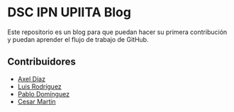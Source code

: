# DSC IPN UPIITA Blog

Este repositorio es un blog para que puedan hacer su primera contribución y puedan aprender el flujo de trabajo de GitHub.

## Contribuidores
- [Axel Díaz](https://github.com/upiita-Emma-d)
- [Luis Rodríguez](https://github.com/lalodsi) 
- [Pablo Domínguez](https://github.com/pablomdd)
- [Cesar Martin](https://github.com/kreytos23)
